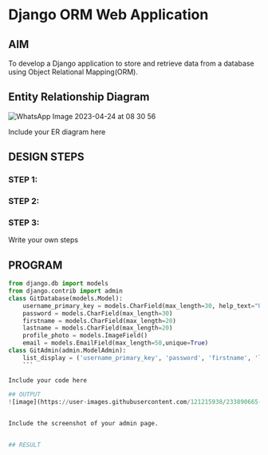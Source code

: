 # Django ORM Web Application

## AIM
To develop a Django application to store and retrieve data from a database using Object Relational Mapping(ORM).

## Entity Relationship Diagram
![WhatsApp Image 2023-04-24 at 08 30 56](https://user-images.githubusercontent.com/121215938/233890808-d2dbe647-b308-408c-92e0-655579d27113.jpg)


Include your ER diagram here

## DESIGN STEPS

### STEP 1:

### STEP 2:

### STEP 3:

Write your own steps

## PROGRAM
```python
from django.db import models
from django.contrib import admin
class GitDatabase(models.Model):
    username_primary_key = models.CharField(max_length=30, help_text="User name must be unique", primary_key=True,unique=True)
    password = models.CharField(max_length=30)
    firstname = models.CharField(max_length=20)
    lastname = models.CharField(max_length=20)
    profile_photo = models.ImageField()
    email = models.EmailField(max_length=50,unique=True)
class GitAdmin(admin.ModelAdmin):
    list_display = ('username_primary_key', 'password', 'firstname', 'lastname','profile_photo','email')
    ```
   
Include your code here

## OUTPUT
![image](https://user-images.githubusercontent.com/121215938/233890665-471a6613-a5ac-48c5-b411-0efe8adf8b44.png)


Include the screenshot of your admin page.


## RESULT
